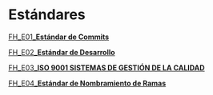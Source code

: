 # Estándares

[FH_E01_**Estándar de Commits**](Esta%CC%81ndares%20fa666c9e3ef64be6a736e9a497d732cd/FH_E01_Esta%CC%81ndar%20de%20Commits%2011968e3d836c4ec2b18e15bb2a6de39b.md)

[FH_E02_**Estándar de Desarrollo**](Esta%CC%81ndares%20fa666c9e3ef64be6a736e9a497d732cd/FH_E02_Esta%CC%81ndar%20de%20Desarrollo%2070af895169264de3a6197ccc9cb9ac35.md)

[FH_E03_**ISO 9001 SISTEMAS DE GESTIÓN DE LA CALIDAD**](Esta%CC%81ndares%20fa666c9e3ef64be6a736e9a497d732cd/FH_E03_ISO%209001%20SISTEMAS%20DE%20GESTIO%CC%81N%20DE%20LA%20CALIDAD%204e476dd3fd20414c9a81c58df7ea4d4e.md)

[FH_E04_**Estándar de Nombramiento de Ramas**](Esta%CC%81ndares%20fa666c9e3ef64be6a736e9a497d732cd/FH_E04_Esta%CC%81ndar%20de%20Nombramiento%20de%20Ramas%201007de6e0ff14f2888dc0c83b84fda88.md)